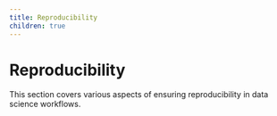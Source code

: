 ```yaml
---
title: Reproducibility
children: true
---
```


# Reproducibility

This section covers various aspects of ensuring reproducibility in data science workflows.

